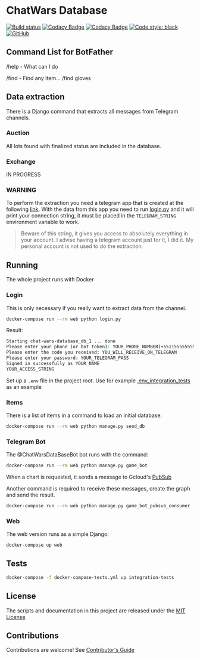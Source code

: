 # ChatWars Database

[![Build status](https://dev.azure.com/ricardobchaves/Ricardo/_apis/build/status/chat-wars-database/chat-wars-database)](https://dev.azure.com/ricardobchaves/Ricardo/_build/latest?definitionId=23) [![Codacy Badge](https://api.codacy.com/project/badge/Grade/7b22103a3e4e4776983d692219add41d)](https://www.codacy.com/manual/ricardochaves/chat-wars-database?utm_source=github.com&amp;utm_medium=referral&amp;utm_content=ricardochaves/chat-wars-database&amp;utm_campaign=Badge_Grade) [![Codacy Badge](https://api.codacy.com/project/badge/Coverage/7b22103a3e4e4776983d692219add41d)](https://www.codacy.com/manual/ricardochaves/chat-wars-database?utm_source=github.com&utm_medium=referral&utm_content=ricardochaves/chat-wars-database&utm_campaign=Badge_Coverage) [![Code style: black](https://img.shields.io/badge/code%20style-black-000000.svg)](https://github.com/psf/black) [![GitHub](https://img.shields.io/github/license/mashape/apistatus.svg)](https://github.com/ricardochaves/chat-wars-database/blob/master/LICENSE)

## Command List for BotFather

/help - What can I do

/find - Find any Item... /find gloves

## Data extraction

There is a Django command that extracts all messages from Telegram channels.

### Auction

All lots found with finalized status are included in the database.

### Exchange

IN PROGRESS

### WARNING

To perform the extraction you need a telegram app that is created at the following [link](https://my.telegram.org/apps).
With the data from this app you need to run [login.py](login.py) and it will print your connection string, it must be placed in the `TELEGRAM_STRING` environment variable to work.
> Beware of this string, it gives you access to absolutely everything in your account. I advise having a telegram account just for it, I did it. My personal account is not used to do the extraction.

## Running

The whole project runs with Docker

### Login

This is only necessary if you really want to extract data from the channel.

```bash
docker-compose run --rm web python login.py
```

Result:

```bash
Starting chat-wars-database_db_1 ... done
Please enter your phone (or bot token): YOUR_PHONE_NUMBER(+5511555555555)
Please enter the code you received: YOU_WILL_RECEIVE_ON_TELEGRAM
Please enter your password: YOUR_TELEGRAM_PASS
Signed in successfully as YOUR_NAME
YOUR_ACCESS_STRING
```

Set up a `.env` file in the project root. Use for example [.env_integration_tests](.env_integration_tests) as an example

### Items

There is a list of items in a command to load an initial database.

```bash
docker-compose run --rm web python manage.py seed_db
```

### Telegram Bot

The @ChatWarsDataBaseBot bot runs with the command:

```bash
docker-compose run --rm web python manage.py game_bot
```

When a chart is requested, it sends a message to Gcloud's [PubSub](https://cloud.google.com/pubsub/docs/)

Another command is required to receive these messages, create the graph and send the result.

```bash
docker-compose run --rm web python manage.py game_bot_pubsub_consumer
```

### Web

The web version runs as a simple Django:

```bash
docker-compose up web
```

## Tests

```bash
docker-compose -f docker-compose-tests.yml up integration-tests
```


## License

The scripts and documentation in this project are released under the [MIT License](LICENSE)

## Contributions

Contributions are welcome! See [Contributor's Guide](docs/contributors.md)